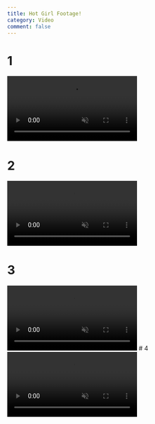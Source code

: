 ```yaml
---
title: Hot Girl Footage!
category: Video
comment: false
---
```

# 1
<div class="container">
<div class="videos">
<video class="active" src="https://previews.customer.envatousercontent.com/files/e3ec9b2a-7acf-47df-a0ee-2c433fa5d2db/video_preview_h264.mp4" preload="none" autoplay="" muted="" loop="" playsinline="" webkit-playsinline=""></video>
   
# 2 
<div class="container">
<div class="videos">
<video class="active" src="https://previews.customer.envatousercontent.com/files/98549940-01d7-46dd-bb95-49928e091e3e/video_preview_h264.mp4" preload="none" autoplay="" muted="" loop="" playsinline="" webkit-playsinline=""></video>
   
# 3
<div class="container">
<div class="videos">
<video class="active" src="https://previews.customer.envatousercontent.com/files/24f4d0f3-6aa2-4f33-8124-40a5d9608e4a/video_preview_h264.mp4" preload="none" autoplay="" muted="" loop="" playsinline="" webkit-playsinline=""></video>
# 4
<div class="container">
<div class="videos">
<video class="active" src="https://previews.customer.envatousercontent.com/files/98549940-01d7-46dd-bb95-49928e091e3e/video_preview_h264.mp4" preload="none" autoplay="" muted="" loop="" playsinline="" webkit-playsinline=""></video>
 
